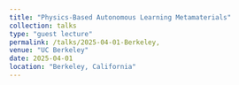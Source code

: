 ```yaml
---
title: "Physics-Based Autonomous Learning Metamaterials"
collection: talks
type: "guest lecture"
permalink: /talks/2025-04-01-Berkeley,
venue: "UC Berkeley"
date: 2025-04-01
location: "Berkeley, California"
---
```

